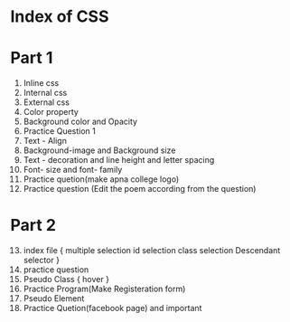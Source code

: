 # Index of CSS
# Part 1
1. Inline css
2. Internal css
3. External css
4. Color property
5. Background color and Opacity
6. Practice Question 1
7. Text - Align
8. Background-image and Background size
9. Text - decoration and line height and letter spacing
10. Font- size and font- family
11. Practice quetion(make apna college logo)
12. Practice question (Edit the poem according from the question)

# Part 2
13. index file
{
    multiple selection
    id selection
    class selection
    Descendant selector
}
14. practice question
15. Pseudo Class
{
    hover
}
15. Practice Program(Make Registeration form)
16. Pseudo Element
17. Practice Quetion(facebook page) and important

